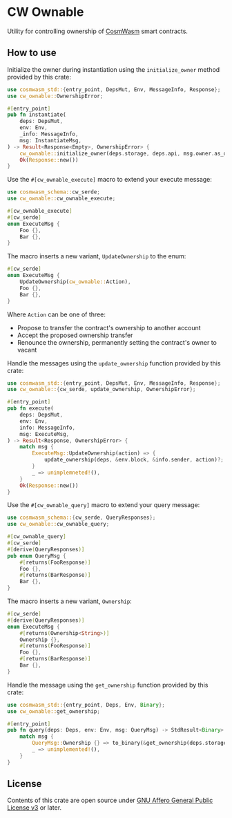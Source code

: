 # CW Ownable

Utility for controlling ownership of [CosmWasm](https://github.com/CosmWasm/cosmwasm) smart contracts.

## How to use

Initialize the owner during instantiation using the `initialize_owner` method provided by this crate:

```rust
use cosmwasm_std::{entry_point, DepsMut, Env, MessageInfo, Response};
use cw_ownable::OwnershipError;

#[entry_point]
pub fn instantiate(
    deps: DepsMut,
    env: Env,
    _info: MessageInfo,
    msg: InstantiateMsg,
) -> Result<Response<Empty>, OwnershipError> {
    cw_ownable::initialize_owner(deps.storage, deps.api, msg.owner.as_deref())?;
    Ok(Response::new())
}
```

Use the `#[cw_ownable_execute]` macro to extend your execute message:

```rust
use cosmwasm_schema::cw_serde;
use cw_ownable::cw_ownable_execute;

#[cw_ownable_execute]
#[cw_serde]
enum ExecuteMsg {
    Foo {},
    Bar {},
}
```

The macro inserts a new variant, `UpdateOwnership` to the enum:

```rust
#[cw_serde]
enum ExecuteMsg {
    UpdateOwnership(cw_ownable::Action),
    Foo {},
    Bar {},
}
```

Where `Action` can be one of three:

- Propose to transfer the contract's ownership to another account
- Accept the proposed ownership transfer
- Renounce the ownership, permanently setting the contract's owner to vacant

Handle the messages using the `update_ownership` function provided by this crate:

```rust
use cosmwasm_std::{entry_point, DepsMut, Env, MessageInfo, Response};
use cw_ownable::{cw_serde, update_ownership, OwnershipError};

#[entry_point]
pub fn execute(
    deps: DepsMut,
    env: Env,
    info: MessageInfo,
    msg: ExecuteMsg,
) -> Result<Response, OwnershipError> {
    match msg {
        ExecuteMsg::UpdateOwnership(action) => {
            update_ownership(deps, &env.block, &info.sender, action)?;
        }
        _ => unimplemneted!(),
    }
    Ok(Response::new())
}
```

Use the `#[cw_ownable_query]` macro to extend your query message:

```rust
use cosmwasm_schema::{cw_serde, QueryResponses};
use cw_ownable::cw_ownable_query;

#[cw_ownable_query]
#[cw_serde]
#[derive(QueryResponses)]
pub enum QueryMsg {
    #[returns(FooResponse)]
    Foo {},
    #[returns(BarResponse)]
    Bar {},
}
```

The macro inserts a new variant, `Ownership`:

```rust
#[cw_serde]
#[derive(QueryResponses)]
enum ExecuteMsg {
    #[returns(Ownership<String>)]
    Ownership {},
    #[returns(FooResponse)]
    Foo {},
    #[returns(BarResponse)]
    Bar {},
}
```

Handle the message using the `get_ownership` function provided by this crate:

```rust
use cosmwasm_std::{entry_point, Deps, Env, Binary};
use cw_ownable::get_ownership;

#[entry_point]
pub fn query(deps: Deps, env: Env, msg: QueryMsg) -> StdResult<Binary> {
    match msg {
        QueryMsg::Ownership {} => to_binary(&get_ownership(deps.storage)?),
        _ => unimplemented!(),
    }
}
```

## License

Contents of this crate are open source under [GNU Affero General Public License v3](../../LICENSE) or later.
